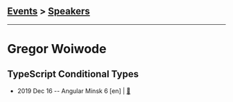 ## [Events](../README.md) > [Speakers](../speakers.md)
---

# Gregor Woiwode

## TypeScript Conditional Types
- 2019 Dec 16 -- Angular Minsk 6 [en] | [:notebook:](https://speakerdeck.com/gregonnet/minsk-19-12-16)  
